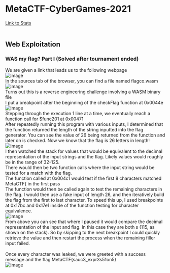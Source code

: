 # MetaCTF-CyberGames-2021<br>
[Link to Stats](https://compete.metactf.com/60/view_team?tid=8440)<br>
<br>
## Web Exploitation<br>
### WAS my flag? Part I (Solved after tournament ended)<br>
We are given a link that leads us to the following webpage<br>
![image](https://user-images.githubusercontent.com/51941044/145773006-59251ef0-9afc-45c5-92b4-39e1c2df8dfa.png)<br>
In the sources tab of the browser, you can find a file named flagco.wasm<br>
![image](https://user-images.githubusercontent.com/51941044/145773212-43b68656-baa9-49c4-a4e7-8fb8f7208917.png)<br>
Turns out this is a reverse engineering challenge involving a WASM binary file<br>
I put a breakpoint after the beginning of the checkFlag function at 0x0044e<br>
![image](https://user-images.githubusercontent.com/51941044/145773660-645924c1-a594-402e-93ed-e5869bcb8003.png)<br>
Stepping through the execution 1 line at a time, we eventually reach a function call for $func201 at 0x00471<br>
After repeatedly running this program with various inputs, I determined that the function returned the length of the string inputted into the flag generator. You can see the value of 26 being returned from the function and later on is checked. Now we know that the flag is 26 letters in length!<br>
![image](https://user-images.githubusercontent.com/51941044/145774321-ee305ac0-d476-4fcd-b54d-10bddea95ac4.png)<br>
I then watched the stack for values that would be equivalent to the decimal representation of the input strings and the flag. Likely values would roughly be in the range of 32-125.<br>
There would then be two function calls where the input string would be tested for a match with the flag.<br>
The function called at 0x004c1 would test if the first 8 characters matched MetaCTF{ in the first pass<br>
The function would then be called again to test the remaining characters in the flag. I would then use a fake input of length 26, and then iteratively build the flag from the first to last character. To speed this up, I used breakpoints at 0x17bc and 0x17e1 inside of the function testing for character equivalence.<br>
![image](https://user-images.githubusercontent.com/51941044/145775689-588f70f3-56b3-41f6-a353-d8137893dfec.png)<br>
From above you can see that where I paused it would compare the decimal representation of the input and flag. In this case they are both s (115, as shown on the stack). So by skipping to the next breakpoint I could quickly retrieve the value and then restart the process when the remaining filler input failed.<br><br>
Once every character was leaked, we were greeted with a success message and the flag MetaCTF{sauc3_expr3s51on5}<br>
![image](https://user-images.githubusercontent.com/51941044/145776304-552ea830-9018-4aa5-bb4b-19da2bfb5eaa.png)
